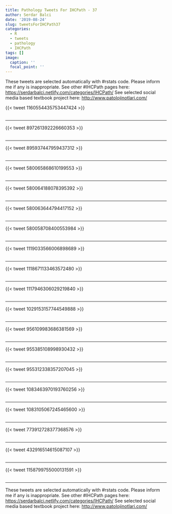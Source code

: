 ```yaml
---
title: Pathology Tweets For IHCPath - 37
author: Serdar Balci
date: '2019-08-24'
slug: tweetsForIHCPath37
categories:
  - R
  - tweets
  - pathology
  - IHCPath
tags: []
image:
  caption: ''
  focal_point: ''
---
```



These tweets are selected automatically with #rstats code. Please inform me if any is inappropriate.
See other #IHCPath pages here: https://serdarbalci.netlify.com/categories/IHCPath/ 
See selected social media based textbook project here: http://www.patolojinotlari.com/

{{< tweet 1160554435753447424 >}}
<br>
<br>
<hr>
{{< tweet 897261392226660353 >}}
<br>
<br>
<hr>
{{< tweet 895937447959437312 >}}
<br>
<br>
<hr>
{{< tweet 580065868610199553 >}}
<br>
<br>
<hr>
{{< tweet 580064188078395392 >}}
<br>
<br>
<hr>
{{< tweet 580063644794417152 >}}
<br>
<br>
<hr>
{{< tweet 580058708400553984 >}}
<br>
<br>
<hr>
{{< tweet 1119033566006898689 >}}
<br>
<br>
<hr>
{{< tweet 1118671133463572480 >}}
<br>
<br>
<hr>
{{< tweet 1117946306029219840 >}}
<br>
<br>
<hr>
{{< tweet 1029153157744549888 >}}
<br>
<br>
<hr>
{{< tweet 956109983686381569 >}}
<br>
<br>
<hr>
{{< tweet 955385108998930432 >}}
<br>
<br>
<hr>
{{< tweet 955312338357207045 >}}
<br>
<br>
<hr>
{{< tweet 1083463970193760256 >}}
<br>
<br>
<hr>
{{< tweet 1083105067245465600 >}}
<br>
<br>
<hr>
{{< tweet 773912728377368576 >}}
<br>
<br>
<hr>
{{< tweet 432916514615087107 >}}
<br>
<br>
<hr>
{{< tweet 1158799755000131591 >}}
<br>
<br>
<hr>


These tweets are selected automatically with #rstats code. Please inform me if any is inappropriate.
See other #IHCPath pages here: https://serdarbalci.netlify.com/categories/IHCPath/ 
See selected social media based textbook project here: http://www.patolojinotlari.com/
